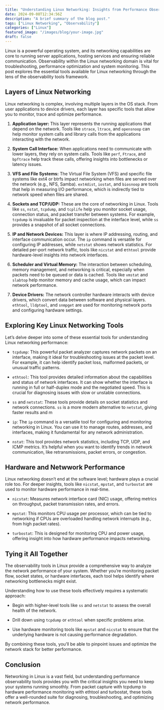 ```yaml
---
title: "Understanding Linux Networking: Insights from Performance Observability Tools"
date: 2024-09-08T12:34:56Z
description: "A brief summary of the blog post."
tags: ["Linux Networking", "Observability"]
categories: ["Linux"]
featured_image: "/images/blog/your-image.jpg"
draft: false
---
```


Linux is a powerful operating system, and its networking capabilities are core to running server applications, hosting services and ensuring reliable communication. Observability within the Linux networking domain is vital for troubleshooting, performance optimization and system monitoring. This post explores the essential tools available for Linux networking through the lens of the observability tools framework.

## Layers of Linux Networking

Linux networking is complex, involving multiple layers in the OS stack. From user applications to device drivers, each layer has specific tools that allow you to monitor, trace and optimize performance.

1. **Application layer:**  This layer represents the running applications that depend on the network. Tools like `strace`, `ltrace`, and `opensnoop` can help monitor system calls and library calls from the applications interacting with the network.

2. **System Call Interface:** When applications need to communicate with lower layers, they rely on system calls. Tools like `perf`, `Ftrace`, and `bpftrace` help track these calls, offering insights into bottlenecks or latency issues.

3. **VFS and File Systems:** The Virtual File System (VFS) and specific file systems like ext4 or btrfs impact networking when files are served over the network (e.g., NFS, Samba). `ext4dist`, `iostat`, and `biosnoop` are tools that help in measuring I/O performance, which is indirectly tied to network speed when files are shared.

4. **Sockets and TCP/UDP:**  These are the core of networking in Linux. Tools like `ss`, `nstat`, `tcpdump`, and `tcplife` help you monitor socket usage, connection status, and packet transfer between systems. For example, `tcpdump` is invaluable for packet inspection at the interface level, while `ss` provides a snapshot of all socket connections.

5. **IP and Network Devices:** This layer is where IP addressing, routing, and interface communication occur. The `ip` command is versatile for configuring IP addresses, while `netstat` shows network statistics. For detailed per-port network traffic, tools like `nicstat` and e`thtool` provide hardware-level insights into network interfaces.

6. **Scheduler and Virtual Memory:** The interaction between scheduling, memory management, and networking is critical, especially when packets need to be queued or data is cached. Tools like `vmstat` and `slabtop` help monitor memory and cache usage, which can impact network performance.

7. **Device Drivers:** The network controller hardware interacts with device drivers, which convert data between software and physical layers. `ethtool`, `lldptool`, and `snmpget` are used for monitoring network ports and configuring hardware settings.

## Exploring Key Linux Networking Tools

Let’s delve deeper into some of these essential tools for understanding Linux networking performance:

- `tcpdump`: This powerful packet analyzer captures network packets on an interface, making it ideal for troubleshooting issues at the packet level. For example, it can help identify packet loss, malformed packets, or unusual traffic patterns.

- `ethtool`: This tool provides detailed information about the capabilities and status of network interfaces. It can show whether the interface is running in full or half-duplex mode and the negotiated speed. This is crucial for diagnosing issues with slow or unstable connections.

- `ss` and `netstat`: These tools provide details on socket statistics and network connections. `ss` is a more modern alternative to `netstat`, giving faster results and m

- `ip`: The `ip` command is a versatile tool for configuring and monitoring networking in Linux. You can use it to manage routes, addresses, and interfaces, making it fundamental for any network administration.

- `nstat`: This tool provides network statistics, including TCP, UDP, and ICMP metrics. It’s helpful when you want to identify trends in network communication, like retransmissions, packet errors, or congestion.

## Hardware and Netwwork Performance

Linux networking doesn’t end at the software level; hardware plays a crucial role too. For deeper insights, tools like `nicstat`, `mpstat`, and `turbostat` are used to monitor hardware performance in real-time.

- `nicstat`: Measures network interface card (NIC) usage, offering metrics on throughput, packet transmission rates, and errors.

- `mpstat`: This monitors CPU usage per processor, which can be tied to networking if CPUs are overloaded handling network interrupts (e.g., from high packet rates).

- `turbostat`: This is designed for monitoring CPU and power usage, offering insight into how hardware performance impacts networking.

## Tying it All Together

The observability tools in Linux provide a comprehensive way to analyze the network performance of your system. Whether you’re monitoring packet flow, socket states, or hardware interfaces, each tool helps identify where networking bottlenecks might exist.

Understanding how to use these tools effectively requires a systematic approach:

- Begin with higher-level tools like `ss` and `netstat` to assess the overall health of the network.

- Drill down using `tcpdump` or `ethtool` when specific problems arise.

- Use hardware monitoring tools like `mpstat` and `nicstat` to ensure that the underlying hardware is not causing performance degradation.

By combining these tools, you’ll be able to pinpoint issues and optimize the network stack for better performance.

## Conclusion

Networking in Linux is a vast field, but understanding performance observability tools provides you with the critical insights you need to keep your systems running smoothly. From packet capture with tcpdump to hardware performance monitoring with ethtool and turbostat, these tools offer a well-rounded suite for diagnosing, troubleshooting, and optimizing network performance.
